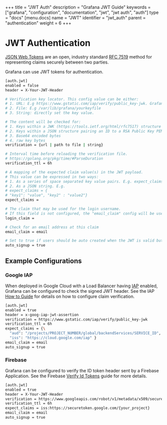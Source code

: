 +++
title = "JWT Auth"
description = "Grafana JWT Guide"
keywords = ["grafana", "configuration", "documentation", "jwt", "jwt auth", "auth"]
type = "docs"
[menu.docs]
name = "JWT"
identifier = "jwt_auth"
parent = "authentication"
weight = 6
+++

# JWT Authentication

[JSON Web Tokens](https://jwt.io/) are an open, industry standard [RFC 7519](https://tools.ietf.org/html/rfc7519) method for representing claims securely between two parties.

Grafana can use JWT tokens for authentication.


```bash
[auth.jwt]
enabled = false
header = X-Your-JWT-Header

# Verification key locator. This config value can be either:
# 1. URL: E.g https://www.gstatic.com/iap/verify/public_key-jwk. Grafana will send GET requests to this url.
# 2. File: E.g /var/lib/grafana/yourkeyfile
# 3. String: directly set the key value.

# The content will be checked for:
# 1. Keys within a JWK (https://tools.ietf.org/html/rfc7517) structure
# 2. Keys within a JSON structure pairing an ID to a RSA Public Key PEM. e.g. {"id" : "-----BEGIN CERTIFICATE---"}
# 3. Base64 encoded bytes
# 4. raw key bytes
verification = {url | path to file | string}

# Interval time before reloading the verification file.
# https://golang.org/pkg/time/#ParseDuration
verification_ttl = 6h

# A mapping of the expected claim value(s) in the JWT payload.
# This value can be expressed in two ways:
# 1. As a series of space separated key value pairs. E.g. expect_claims = key:value key:value
# 2. As a JSON string. E.g.
# expect_claims = {
# "key1": "value", "key2" : "value2"}
expect_claims =

# The claim that may be used for the login username.
# If this field is not configured, the "email_claim" config will be used instead as the login name.
login_claim =

# Check for an email address at this claim
email_claim = email

# Set to true if users should be auto created when the JWT is valid but there isn't an existing user for this login.
auto_signup = true
```

## Example Configurations

### Google IAP

When deployed in Google Cloud with a Load Balancer having [IAP](https://cloud.google.com/iap) enabled,
Grafana can be configured to check the signed JWT header. See the IAP [How to Guide](https://cloud.google.com/iap/docs/signed-headers-howto) for
details on how to configure claim verification.


```bash
[auth.jwt]
enabled = true
header = x-goog-iap-jwt-assertion
verification = https://www.gstatic.com/iap/verify/public_key-jwk
verification_ttl = 6h
expect_claims = {\
  "aud": "/projects/PROJECT_NUMBER/global/backendServices/SERVICE_ID", \
  "iss": "https://cloud.google.com/iap" }
email_claim = email
auto_signup = true
```



### Firebase

Grafana can be configured to verify the ID token header sent by a Firebase Application. See the Firebase [Verify Id Tokens](https://firebase.google.com/docs/auth/admin/verify-id-tokens) guide
for more details.

```bash
[auth.jwt]
enabled = true
header = X-Your-JWT-Header
verification = https://www.googleapis.com/robot/v1/metadata/x509/securetoken@system.gserviceaccount.com
verification_ttl = 6h
expect_claims = iss:https://securetoken.google.com/{your_project}
email_claim = email
auto_signup = true
```

